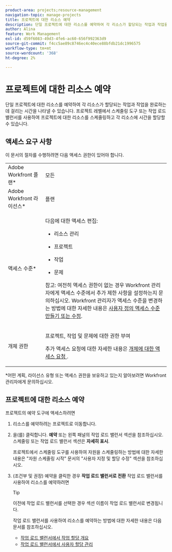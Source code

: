 ```yaml
---
product-area: projects;resource-management
navigation-topic: manage-projects
title: 프로젝트에 대한 리소스 예약
description: 단일 프로젝트에 대한 리소스를 예약하여 각 리소스가 할당되는 작업과 작업을 완료하는 데 걸리는 시간을 나타낼 수 있습니다. 프로젝트 레벨에서 스케줄링 도구 또는 작업 로드 밸런서를 사용하여 프로젝트에 대한 리소스를 스케줄링하고 각 리소스에 시간을 할당할 수 있습니다.
author: Alina
feature: Work Management
exl-id: d59f6083-49d3-4fe6-ac60-656f992363d9
source-git-commit: f4cc5ae89c8746ec4c40ece88bfdb21dc1996575
workflow-type: tm+mt
source-wordcount: '368'
ht-degree: 2%

---
```


# 프로젝트에 대한 리소스 예약

단일 프로젝트에 대한 리소스를 예약하여 각 리소스가 할당되는 작업과 작업을 완료하는 데 걸리는 시간을 나타낼 수 있습니다. 프로젝트 레벨에서 스케줄링 도구 또는 작업 로드 밸런서를 사용하여 프로젝트에 대한 리소스를 스케줄링하고 각 리소스에 시간을 할당할 수 있습니다.

## 액세스 요구 사항

이 문서의 절차를 수행하려면 다음 액세스 권한이 있어야 합니다.

<table style="table-layout:auto"> 
 <col> 
 <col> 
 <tbody> 
  <tr> 
   <td role="rowheader">Adobe Workfront 플랜*</td> 
   <td> <p>모든 </p> </td> 
  </tr> 
  <tr> 
   <td role="rowheader">Adobe Workfront 라이선스*</td> 
   <td> <p>플랜 </p> </td> 
  </tr> 
  <tr> 
   <td role="rowheader">액세스 수준*</td> 
   <td> <p>다음에 대한 액세스 편집:</p> 
    <ul> 
     <li> <p>리소스 관리</p> </li> 
     <li> <p>프로젝트</p> </li> 
     <li> <p>작업</p> </li> 
     <li> <p>문제</p> </li> 
    </ul> <p>참고: 여전히 액세스 권한이 없는 경우 Workfront 관리자에게 액세스 수준에서 추가 제한 사항을 설정하는지 문의하십시오. Workfront 관리자가 액세스 수준을 변경하는 방법에 대한 자세한 내용은 <a href="../../../administration-and-setup/add-users/configure-and-grant-access/create-modify-access-levels.md" class="MCXref xref">사용자 정의 액세스 수준 만들기 또는 수정</a>.</p> </td> 
  </tr> 
  <tr> 
   <td role="rowheader">개체 권한</td> 
   <td> <p>프로젝트, 작업 및 문제에 대한 권한 부여 </p> <p>추가 액세스 요청에 대한 자세한 내용은 <a href="../../../workfront-basics/grant-and-request-access-to-objects/request-access.md" class="MCXref xref">개체에 대한 액세스 요청 </a>.</p> </td> 
  </tr> 
 </tbody> 
</table>

&#42;어떤 계획, 라이선스 유형 또는 액세스 권한을 보유하고 있는지 알아보려면 Workfront 관리자에게 문의하십시오.

## 프로젝트에 대한 리소스 예약

프로젝트의 예약 도구에 액세스하려면

1. 리소스를 예약하려는 프로젝트로 이동합니다.
1. 을(를) 클릭합니다. **예약** 또는 왼쪽 패널의 작업 로드 밸런서 섹션을 참조하십시오. 스케줄링 또는 작업 로드 밸런서 섹션은 **자세히 표시**.

   프로젝트에서 스케줄링 도구를 사용하여 자원을 스케줄링하는 방법에 대한 자세한 내용은 &quot;자원 스케줄링 시작&quot; 문서의 &quot;사용자 지정 및 할당 수정&quot; 섹션을 참조하십시오.

1. (조건부 및 권장) 예약을 클릭한 경우 **작업 로드 밸런서로 전환** 작업 로드 밸런서를 사용하여 리소스를 예약하려면

   >[!TIP]
   >
   >이전에 작업 로드 밸런서를 선택한 경우 섹션 이름이 작업 로드 밸런서로 변경됩니다.

   작업 로드 밸런서를 사용하여 리소스를 예약하는 방법에 대한 자세한 내용은 다음 문서를 참조하십시오.

   * [작업 로드 밸런서에서 작업 할당 개요](../../../resource-mgmt/workload-balancer/assign-work-in-workload-balancer.md)
   * [작업 로드 밸런서에서 사용자 할당 관리](../../../resource-mgmt/workload-balancer/manage-user-allocations-workload-balancer.md)

 
